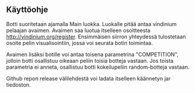 ## Käyttöohje

Botti suoritetaan ajamalla Main luokka. Luokalle pitää antaa vindinium pelaajan avaimen. Avaimen saa luotua itselleen osoitteesta http://vindinium.org/register. Ensimmäisen siirron yhteydessä tulostetaan osoite pelin visualisointiin, jossa voi seurata botin toimintaa.

Avaimen lisäksi botille voi antaa toisena parametrina "COMPETITION", jolloin botti osallistuu oikeaan peliin toisia botteja vastaan. Jos toista parametria ei anneta, osallistuu botti kokeilupeliin random-botteja vastaan.

Github repon release välilehdestä voi ladata itselleen käännetyn jar tiedoston.